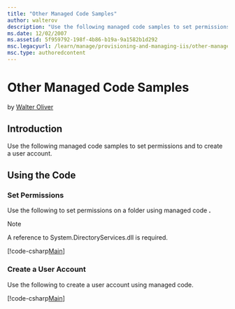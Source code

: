```yaml
---
title: "Other Managed Code Samples"
author: walterov
description: "Use the following managed code samples to set permissions and to create a user account. Using the Code Set Permissions Use the following to set permissions o..."
ms.date: 12/02/2007
ms.assetid: 5f959792-198f-4b86-b19a-9a1582b1d292
msc.legacyurl: /learn/manage/provisioning-and-managing-iis/other-managed-code-samples
msc.type: authoredcontent
---
```

Other Managed Code Samples
====================
by [Walter Oliver](https://github.com/walterov)

## Introduction

Use the following managed code samples to set permissions and to create a user account.

## Using the Code

### Set Permissions

Use the following to set permissions on a folder using managed code **.**

> [!NOTE]
> A reference to System.DirectoryServices.dll is required.


[!code-csharp[Main](other-managed-code-samples/samples/sample1.cs)]


### Create a User Account

Use the following to create a user account using managed code.


[!code-csharp[Main](other-managed-code-samples/samples/sample2.cs)]